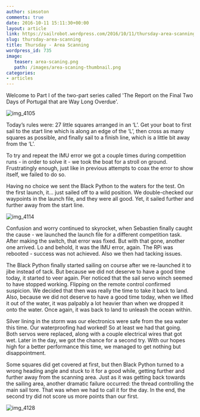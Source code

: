 ```yaml
---
author: simsoton
comments: true
date: 2016-10-11 15:11:30+00:00
layout: article
link: https://sailrobot.wordpress.com/2016/10/11/thursday-area-scanning/
slug: thursday-area-scanning
title: Thursday - Area Scanning
wordpress_id: 735
image:
   teaser: area-scaning.png
   path: /images/area-scaning-thumbnail.png
categories:
- articles
---
```


Welcome to Part I of the two-part series called 'The Report on the Final Two Days of Portugal that are Way Long Overdue'.

![img_4105](https://sailrobot.files.wordpress.com/2016/09/img_4105.jpg)

Today’s rules were: 27 little squares arranged in an ‘L’. Get your boat to first sail to the start line which is along an edge of the ‘L’, then cross as many squares as possible, and finally sail to a finish line, which is a little bit away from the ‘L’.

To try and repeat the IMU error we got a couple times during competition runs - in order to solve it - we took the boat for a stroll on ground. Frustratingly enough, just like in previous attempts to coax the error to show itself, we failed to do so.

Having no choice we sent the Black Python to the waters for the test. On the first launch, it… just sailed off to a wild position. We double-checked our waypoints in the launch file, and they were all good. Yet, it sailed further and further away from the start line.

![img_4114](https://sailrobot.files.wordpress.com/2016/09/img_4114.jpg)

Confusion and worry continued to skyrocket, when Sebastien finally caught the cause - we launched the launch file for a different competition task. After making the switch, that error was fixed. But with that gone, another one arrived. Lo and behold, it was the IMU error, again. The RPi was rebooted - success was not achieved. Also we then had tacking issues.

The Black Python finally started sailing on course after we re-launched it to jibe instead of tack. But because we did not deserve to have a good time today, it started to veer again. Pier noticed that the sail servo winch seemed to have stopped working. Flipping on the remote control confirmed suspicion. We decided that then was really the time to take it back to land. Also, because we did not deserve to have a good time today, when we lifted it out of the water, it was palpably a lot heavier than when we dropped it onto the water. Once again, it was back to land to unleash the ocean within.

Silver lining in the storm was our electronics were safe from the sea water this time. Our waterproofing had worked! So at least we had that going. Both servos were replaced, along with a couple electrical wires that got wet. Later in the day, we got the chance for a second try. With our hopes high for a better performance this time, we managed to get nothing but disappointment.

Some squares did get covered at first, but then Black Python turned to a wrong heading angle and stuck to it for a good while, getting further and further away from the scanning area. Just as it was getting back towards the sailing area, another dramatic failure occurred: the thread controlling the main sail tore. That was when we had to call it for the day. In the end, the second try did not score us more points than our first.

![img_4128](https://sailrobot.files.wordpress.com/2016/09/img_4128.jpg)
